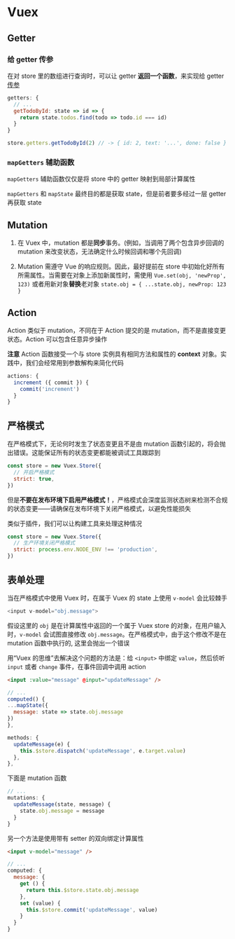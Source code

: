 # Vuex

## Getter

### 给 getter 传参

在对 store 里的数组进行查询时，可以让 getter **返回一个函数**，来实现给 getter [传参](<(https://vuex.vuejs.org/zh/guide/getters.html#%E9%80%9A%E8%BF%87%E6%96%B9%E6%B3%95%E8%AE%BF%E9%97%AE)>)

```js
getters: {
  // ...
  getTodoById: state => id => {
    return state.todos.find(todo => todo.id === id)
  }
}
```

```js
store.getters.getTodoById(2) // -> { id: 2, text: '...', done: false }
```

### `mapGetters` 辅助函数

`mapGetters` 辅助函数仅仅是将 store 中的 getter 映射到局部计算属性

`mapGetters` 和 `mapState` 最终目的都是获取 state，但是前者要多经过一层 getter 再获取 state

## Mutation

1. 在 Vuex 中，mutation 都是**同步**事务。(例如，当调用了两个包含异步回调的 mutation 来改变状态，无法确定什么时候回调和哪个先回调)

1. Mutation 需遵守 Vue 的响应规则。因此，最好提前在 store 中初始化好所有所需属性。当需要在对象上添加新属性时，需使用 `Vue.set(obj, 'newProp', 123)` 或者用新对象**替换**老对象 `state.obj = { ...state.obj, newProp: 123 }`

## Action

Action 类似于 mutation，不同在于 Action 提交的是 mutation，而不是直接变更状态。Action 可以包含任意异步操作

**注意** Action 函数接受一个与 store 实例具有相同方法和属性的 **context** 对象。实践中，我们会经常用到参数解构来简化代码

```js
actions: {
  increment ({ commit }) {
    commit('increment')
  }
}
```

## 严格模式

在严格模式下，无论何时发生了状态变更且不是由 mutation 函数引起的，将会抛出错误。这能保证所有的状态变更都能被调试工具跟踪到

```js
const store = new Vuex.Store({
  // 开启严格模式
  strict: true,
})
```

但是**不要在发布环境下启用严格模式！**，严格模式会深度监测状态树来检测不合规的状态变更——请确保在发布环境下关闭严格模式，以避免性能损失

类似于插件，我们可以让构建工具来处理这种情况

```js
const store = new Vuex.Store({
  // 生产环境关闭严格模式
  strict: process.env.NODE_ENV !== 'production',
})
```

## 表单处理

当在严格模式中使用 Vuex 时，在属于 Vuex 的 state 上使用 `v-model` 会比较棘手

```js
<input v-model="obj.message">
```

假设这里的 `obj` 是在计算属性中返回的一个属于 Vuex store 的对象，在用户输入时，`v-model` 会试图直接修改 `obj.message`。在严格模式中，由于这个修改不是在 mutation 函数中执行的, 这里会抛出一个错误

用“Vuex 的思维”去解决这个问题的方法是：给 `<input>` 中绑定 `value`，然后侦听 `input` 或者 `change` 事件，在事件回调中调用 action

```html
<input :value="message" @input="updateMessage" />
```

```js
// ...
computed() {
...mapState({
  message: state => state.obj.message
})
},

methods: {
  updateMessage(e) {
    this.$store.dispatch('updateMessage', e.target.value)
  },
},
```

下面是 mutation 函数

```js
// ...
mutations: {
  updateMessage(state, message) {
    state.obj.message = message
  }
}
```

另一个方法是使用带有 setter 的双向绑定计算属性

```html
<input v-model="message" />
```

```js
// ...
computed: {
  message: {
    get () {
      return this.$store.state.obj.message
    },
    set (value) {
      this.$store.commit('updateMessage', value)
    }
  }
}
```
